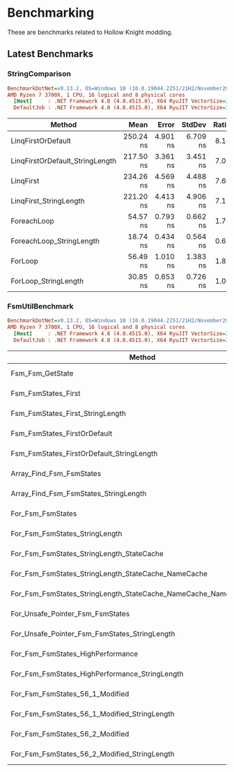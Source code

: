 # Benchmarking

These are benchmarks related to Hollow Knight modding.

## Latest Benchmarks

### StringComparison

``` ini
BenchmarkDotNet=v0.13.2, OS=Windows 10 (10.0.19044.2251/21H2/November2021Update)
AMD Ryzen 7 3700X, 1 CPU, 16 logical and 8 physical cores
  [Host]     : .NET Framework 4.8 (4.8.4515.0), X64 RyuJIT VectorSize=256
  DefaultJob : .NET Framework 4.8 (4.8.4515.0), X64 RyuJIT VectorSize=256
```
|                          Method |      Mean |    Error |   StdDev | Ratio | RatioSD |
|-------------------------------- |----------:|---------:|---------:|------:|--------:|
|              LinqFirstOrDefault | 250.24 ns | 4.901 ns | 6.709 ns |  8.14 |    0.32 |
| LinqFirstOrDefault_StringLength | 217.50 ns | 3.361 ns | 3.451 ns |  7.05 |    0.16 |
|                       LinqFirst | 234.26 ns | 4.569 ns | 4.488 ns |  7.60 |    0.20 |
|          LinqFirst_StringLength | 221.20 ns | 4.413 ns | 4.906 ns |  7.17 |    0.25 |
|                     ForeachLoop |  54.57 ns | 0.793 ns | 0.662 ns |  1.76 |    0.05 |
|        ForeachLoop_StringLength |  18.74 ns | 0.434 ns | 0.564 ns |  0.61 |    0.03 |
|                         ForLoop |  56.49 ns | 1.010 ns | 1.383 ns |  1.83 |    0.05 |
|            ForLoop_StringLength |  30.85 ns | 0.653 ns | 0.726 ns |  1.00 |    0.00 |

### FsmUtilBenchmark

``` ini
BenchmarkDotNet=v0.13.2, OS=Windows 10 (10.0.19044.2251/21H2/November2021Update)
AMD Ryzen 7 3700X, 1 CPU, 16 logical and 8 physical cores
  [Host]     : .NET Framework 4.8 (4.8.4515.0), X64 RyuJIT VectorSize=256
  DefaultJob : .NET Framework 4.8 (4.8.4515.0), X64 RyuJIT VectorSize=256
```
|                                                              Method |      Mean |     Error |    StdDev |    Median | Ratio | RatioSD |
|-------------------------------------------------------------------- |----------:|----------:|----------:|----------:|------:|--------:|
|                                                    Fsm_Fsm_GetState |  6.275 μs | 0.0985 μs | 0.0822 μs |  6.245 μs |  1.48 |    0.02 |
|                                                 Fsm_FsmStates_First | 23.799 μs | 0.1196 μs | 0.1118 μs | 23.798 μs |  5.63 |    0.04 |
|                                    Fsm_FsmStates_First_StringLength | 24.557 μs | 0.1557 μs | 0.1300 μs | 24.552 μs |  5.81 |    0.04 |
|                                        Fsm_FsmStates_FirstOrDefault | 24.983 μs | 0.3390 μs | 0.2831 μs | 24.881 μs |  5.91 |    0.07 |
|                           Fsm_FsmStates_FirstOrDefault_StringLength | 25.706 μs | 0.2016 μs | 0.1574 μs | 25.697 μs |  6.08 |    0.04 |
|                                            Array_Find_Fsm_FsmStates | 13.519 μs | 0.2286 μs | 0.3052 μs | 13.376 μs |  3.19 |    0.07 |
|                               Array_Find_Fsm_FsmStates_StringLength | 13.901 μs | 0.2766 μs | 0.4696 μs | 13.841 μs |  3.30 |    0.11 |
|                                                   For_Fsm_FsmStates |  5.148 μs | 0.1023 μs | 0.1946 μs |  5.176 μs |  1.22 |    0.05 |
|                                      For_Fsm_FsmStates_StringLength |  4.808 μs | 0.0953 μs | 0.1484 μs |  4.719 μs |  1.13 |    0.04 |
|                           For_Fsm_FsmStates_StringLength_StateCache |  4.568 μs | 0.0379 μs | 0.0296 μs |  4.569 μs |  1.08 |    0.01 |
|                 For_Fsm_FsmStates_StringLength_StateCache_NameCache |  4.675 μs | 0.0240 μs | 0.0200 μs |  4.673 μs |  1.11 |    0.01 |
| For_Fsm_FsmStates_StringLength_StateCache_NameCache_NameLengthCache |  4.730 μs | 0.0359 μs | 0.0281 μs |  4.721 μs |  1.12 |    0.01 |
|                                    For_Unsafe_Pointer_Fsm_FsmStates |  5.633 μs | 0.0645 μs | 0.0571 μs |  5.623 μs |  1.33 |    0.01 |
|                       For_Unsafe_Pointer_Fsm_FsmStates_StringLength |  5.426 μs | 0.0730 μs | 0.0609 μs |  5.411 μs |  1.28 |    0.01 |
|                                   For_Fsm_FsmStates_HighPerformance |  4.686 μs | 0.0280 μs | 0.0219 μs |  4.693 μs |  1.11 |    0.01 |
|                      For_Fsm_FsmStates_HighPerformance_StringLength |  4.230 μs | 0.0126 μs | 0.0111 μs |  4.227 μs |  1.00 |    0.00 |
|                                     For_Fsm_FsmStates_56_1_Modified |  4.636 μs | 0.0925 μs | 0.1297 μs |  4.565 μs |  1.11 |    0.03 |
|                        For_Fsm_FsmStates_56_1_Modified_StringLength | 11.782 μs | 0.2258 μs | 0.2856 μs | 11.647 μs |  2.79 |    0.07 |
|                                     For_Fsm_FsmStates_56_2_Modified |  4.858 μs | 0.0959 μs | 0.1281 μs |  4.792 μs |  1.16 |    0.04 |
|                        For_Fsm_FsmStates_56_2_Modified_StringLength |  4.483 μs | 0.0878 μs | 0.0976 μs |  4.465 μs |  1.05 |    0.03 |
